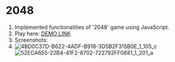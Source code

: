 # 2048
1. Implemented functionalities of '2048' game using JavaScript.
2. Play here: [DEMO LINK](https://annperetiatko.github.io/2048-game/)
3. Screenshots:
4. ![4BD0C37D-B622-4ADF-B918-3D5B2F315B0E_1_105_c](https://github.com/annperetiatko/2048-game/assets/111366589/a19d0d64-7a54-4f68-8fae-e83f610b92a8)
 ![52ECA655-22B4-41F2-8702-722792FF0881_1_201_a](https://github.com/annperetiatko/2048-game/assets/111366589/0b264477-3815-4a28-8186-888def7c0332)


